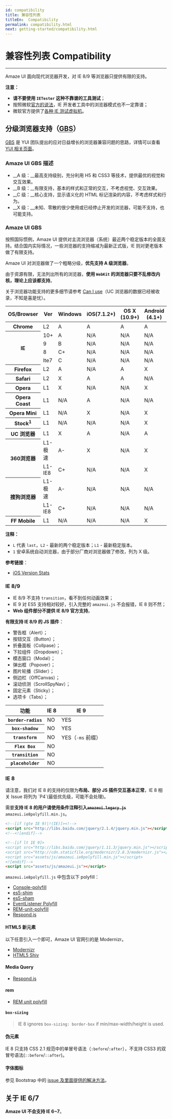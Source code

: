 ```yaml
---
id: compatibility
title: 兼容性列表
titleEn:  Compatibility
permalink: compatibility.html
next: getting-started/compatibility.html
---
```


# 兼容性列表 Compatibility
---

Amaze UI 面向现代浏览器开发，对 IE 8/9 等浏览器只提供有限的支持。

**注意：**

- **请不要使用 `IETester` 这种不靠谱的工具测试**；
- 按照微软[官方的说法](https://www.modern.ie/en-us/f12)，IE 开发者工具中的浏览器模式也不一定靠谱；
- 微软官方提供了[各种 IE 测试虚拟机](https://www.modern.ie/zh-cn/virtualization-tools#downloads)。

## 分级浏览器支持（<abbr title="Graded Browser Support">GBS</abbr>）

[<abbr title="Graded Browser Support">GBS</abbr>](https://github.com/yui/yui3/wiki/Graded-Browser-Support) 是 YUI 团队提出的应对日益增长的浏览器兼容问题的思路，详情可以查看 [YUI 相关页面](https://github.com/yui/yui3/wiki/Graded-Browser-Support)。

### Amaze UI GBS 描述

- __A 级：__最高支持级别，充分利用 H5 和 CSS3 等技术，提供最优的视觉和交互效果。
- __B 级：__有限支持，基本的样式和正常的交互，不考虑视觉、交互效果。
- __C 级：__核心支持，显示语义化的 HTML 标记渲染的内容，不考虑样式和行为。
- __X 级：__未知、零散的很少使用或已经停止开发的浏览器，可能不支持，也可能支持。

### Amaze UI GBS

按照国际惯例，Amaze UI 提供对主流浏览器（系统）最近两个稳定版本的全面支持。结合国内实际情况，一些浏览器的支持缩减为最新正式版，IE 则对更老版本做了有限支持。

Amaze UI 对浏览器做了一个粗略分级，**优先支持 A 级浏览器**。

由于资源有限，无法列出所有的浏览器，**使用 `WebKit` 的浏览器只要不乱修改内核，理论上应该都支持**。

关于浏览器功能支持的更多细节请参考 [Can I use](http://caniuse.com/)（UC 浏览器的数据已经被收录，不知是喜是忧）。

<table class="am-table am-table-bordered am-table-striped">
  <thead>
    <tr>
      <th scope="row">OS/Browser</th>
      <th scope="row">Ver</th>
      <th scope="row">Windows</th>
      <th scope="row">iOS(7.1.2+)</th>
      <th scope="row">OS X (10.9+)</th>
      <th scope="row">Android (4.1+)</th>
      <th scope="row">WP(8+)</th>
    </tr>
  </thead>
  <tbody>
  <tr>
    <th scope="row">Chrome</th>
    <td>L2</td>
    <td class="am-success">A</td>
    <td class="am-success">A</td>
    <td class="am-success">A</td>
    <td class="am-success">A</td>
    <td class="am-disabled">N/A</td>
  </tr>
  <tr>
    <th scope="row" rowspan="4">IE</th>
    <td>10+</td>
    <td class="am-success">A</td>
    <td class="am-disabled">N/A</td>
    <td class="am-disabled">N/A</td>
    <td class="am-disabled">N/A</td>
    <td class="am-success">A-</td>
  </tr>
  <tr>
    <td>9</td>
    <td class="am-warning">B</td>
    <td class="am-disabled">N/A</td>
    <td class="am-disabled">N/A</td>
    <td class="am-disabled">N/A</td>
    <td class="am-disabled">N/A</td>
  </tr>
  <tr>
    <td>8</td>
    <td class="am-danger">C+</td>
    <td class="am-disabled">N/A</td>
    <td class="am-disabled">N/A</td>
    <td class="am-disabled">N/A</td>
    <td class="am-disabled">N/A</td>
  </tr>
  <tr>
    <td>lte7</td>
    <td class="am-danger">C</td>
    <td class="am-disabled">N/A</td>
    <td class="am-disabled">N/A</td>
    <td class="am-disabled">N/A</td>
    <td class="am-disabled">N/A</td>
  </tr>
  <tr>
    <th scope="row">Firefox</th>
    <td>L2</td>
    <td class="am-success">A</td>
    <td class="am-disabled">N/A</td>
    <td class="am-success">A</td>
    <td class="am-primary">X</td>
    <td class="am-disabled">N/A</td>
  </tr>
  <tr>
    <th scope="row">Safari</th>
    <td>L2</td>
    <td class="am-primary">X</td>
    <td class="am-success">A</td>
    <td class="am-success">A</td>
    <td class="am-disabled">N/A</td>
    <td class="am-disabled">N/A</td>
  </tr>
  <tr>
    <th scope="row">Opera</th>
    <td>L1</td>
    <td class="am-primary">X</td>
    <td class="am-disabled">N/A</td>
    <td class="am-disabled">N/A</td>
    <td class="am-primary">X</td>
    <td class="am-disabled">N/A</td>
  </tr>
  <tr>
    <th scope="row">Opera Coast</th>
    <td>L1</td>
    <td class="am-disabled">N/A</td>
    <td class="am-success">A</td>
    <td class="am-disabled">N/A</td>
    <td class="am-disabled">N/A</td>
    <td class="am-disabled">N/A</td>
  </tr>
  <tr>
    <th scope="row">Opera Mini</th>
    <td>L1</td>
    <td class="am-disabled">N/A</td>
    <td class="am-primary">X</td>
    <td class="am-disabled">N/A</td>
    <td class="am-primary">X</td>
    <td class="am-primary">X</td>
  </tr>
  <tr>
    <th scope="row" class="am-text-nowrap">Stock<sup>1</sup></th>
    <td>L1</td>
    <td class="am-disabled">N/A</td>
    <td class="am-disabled">N/A</td>
    <td class="am-disabled">N/A</td>
    <td class="am-primary">X</td>
    <td class="am-disabled">N/A</td>
  </tr>
  <tr>
    <th scope="row">UC 浏览器</th>
    <td>L1</td>
    <td class="am-primary">X</td>
    <td class="am-success">A</td>
    <td class="am-disabled">N/A</td>
    <td class="am-success">A</td>
    <td class="am-success">A-</td>
  </tr>
  <tr>
    <th scope="row" rowspan="2">360浏览器</th>
    <td>L1-极速</td>
    <td class="am-success">A-</td>
    <td class="am-primary">X</td>
    <td class="am-success">N/A</td>
    <td class="am-primary">X</td>
    <td class="am-disabled">N/A</td>
  </tr>
  <tr>
    <td>L1-IE8</td>
    <td class="am-danger">C+</td>
    <td class="am-disabled">N/A</td>
    <td class="am-disabled">N/A</td>
    <td class="am-primary">X</td>
    <td class="am-disabled">N/A</td>
  </tr>
  <tr>
    <th scope="row" rowspan="2">搜狗浏览器</th>
    <td class="am-text-nowrap">L1-极速</td>
    <td class="am-success">A-</td>
    <td class="am-disabled">N/A</td>
    <td class="am-disabled">N/A</td>
    <td class="am-disabled">N/A</td>
    <td class="am-disabled">N/A</td>
  </tr>
  <tr>
    <td>L1-IE8</td>
    <td class="am-danger">C+</td>
    <td class="am-disabled">N/A</td>
    <td class="am-disabled">N/A</td>
    <td class="am-disabled">N/A</td>
    <td class="am-disabled">N/A</td>
  </tr>
  <tr>
    <th scope="row">FF Mobile</th>
    <td>L1</td>
    <td class="am-disabled">N/A</td>
    <td class="am-disabled">N/A</td>
    <td class="am-disabled">N/A</td>
    <td>X</td>
    <td class="am-disabled">N/A</td>
  </tr>
  </tbody>
</table>

__注释：__

- `L` 代表 `last`，`L2` - 最新的两个稳定版本；`L1` - 最新稳定版本。
- `1` 安卓系统自动浏览器，由于部分厂商对浏览器做了修改，列为 X 级。

__参考链接__：

- [iOS Version Stats](http://david-smith.org/iosversionstats/)

### IE 8/9

- IE 8/9 不支持 `transition`，看不到任何动画效果；
- IE 9 对 ES5 支持相对较好，引入完整的 `amazeui.js` 不会报错，IE 8 则不然；
- **Web 组件部分不提供 IE 8/9 官方支持**。

**有限支持 IE 8/9 的 JS 插件**：

- 警告框（Alert）；
- 按钮交互（Button）；
- 折叠面板（Collpase）；
- 下拉组件（Dropdown）；
- 模态窗口（Modal）；
- 弹出框（Popover）；
- 图片轮播（Slider）；
- 侧边栏（OffCanvas）；
- 滚动侦测（ScrollSpyNav）；
- 固定元素（Sticky）；
- 选项卡（Tabs）；

<table class="am-table am-table-bordered am-table-striped">
  <thead>
  <tr>
    <th scope="col" class="col-xs-4">功能</th>
    <th scope="col" class="col-xs-4">IE 8</th>
    <th scope="col" class="col-xs-4">IE 9</th>
  </tr>
  </thead>
  <tbody>
  <tr>
    <th scope="row"><code>border-radius</code></th>
    <td class="am-danger"><span class="am-icon-close"></span>NO</td>
    <td class="am-success"><span class="am-icon-check"></span>YES</td>
  </tr>
  <tr>
    <th scope="row"><code>box-shadow</code></th>
    <td class="am-danger"><span class="am-icon-remove"></span>NO</td>
    <td class="am-success"><span class="am-icon-check"></span>YES</td>
  </tr>
  <tr>
    <th scope="row"><code>transform</code></th>
    <td class="am-danger"><span class="am-icon-remove"></span>NO</td>
    <td class="am-success"><span class="am-icon-check"></span>YES（<code>-ms</code> 前缀）</td>
  </tr>
  <tr>
    <th scope="row"><code>Flex Box</code></th>
    <td colspan="2" class="am-danger"><span class="am-icon-remove"></span>NO</td>
  </tr>
  <tr>
    <th scope="row"><code>transition</code></th>
    <td colspan="2" class="am-danger"><span class="am-icon-remove"></span>NO</td>
  </tr>
  <tr>
    <th scope="row"><code>placeholder</code></th>
    <td colspan="2" class="am-danger"><span class="am-icon-remove"></span>NO</td>
  </tr>
  </tbody>
</table>

### IE 8

<div class="am-alert am-alert-warning">
  请注意，我们对 IE 8 的支持的仅限为<strong>布局、部分 JS 插件交互基本正常</strong>，IE 8 相关 Issue 将列为 `P4`(最低优先级，可能不会处理)。
</div>

需要**支持 IE 8 的用户请使用条件注释引入~~`amazeui.legacy.js`~~** `amazeui.ie8polyfill.min.js`。

```html
﻿<!--[if (gte IE 9)|!(IE)]><!-->
<script src="http://libs.baidu.com/jquery/2.1.4/jquery.min.js"></script>
<!--<![endif]-->

<!--[if lt IE 9]>
<script src="http://libs.baidu.com/jquery/1.11.3/jquery.min.js"></script>
<script src="http://cdn.staticfile.org/modernizr/2.8.3/modernizr.js"></script>
<script src="assets/js/amazeui.ie8polyfill.min.js"></script>
<![endif]-->
<script src="assets/js/amazeui.js"></script>
```

`amazeui.ie8polyfill.js` 中包含以下 polyfill：

- [Console-polyfill](https://github.com/paulmillr/console-polyfill)
- [es5-shim](https://github.com/es-shims/es5-shim)
- [es5-sham](https://github.com/es-shims/es5-shim)
- [EventListener Polyfill](https://gist.github.com/jonathantneal/3748027)
- [REM-unit-polyfill](https://github.com/chuckcarpenter/REM-unit-polyfill)
- [Respond.js](https://github.com/scottjehl/Respond)

#### HTML5 新元素

以下任意引入一个即可，Amaze UI 官网引的是 Modernizr。

- [Modernizr](https://github.com/Modernizr/Modernizr)
- [HTML5 Shiv](https://github.com/aFarkas/html5shiv)

#### Media Query

- [Respond.js](https://github.com/scottjehl/Respond)

#### rem

- [REM unit polyfill](https://github.com/chuckcarpenter/REM-unit-polyfill)

#### `box-sizing`

> IE 8 ignores `box-sizing: border-box` if min/max-width/height is used.

#### 伪元素

IE 8 只支持 CSS 2.1 规范中的单冒号语法（`:before`/`:after`），不支持 CSS3 的双冒号语法(`::before`/`::after`)。

#### 字体图标

参见 Bootstrap 中的 [issue 及里面提供的解决方法](https://github.com/twbs/bootstrap/issues/13863)。

## 关于 IE 6/7

**Amaze UI 不会支持 IE 6~7**。
